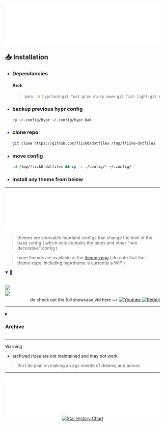 <div align=center>
    <img src="./assets/title.svg">
</div>

## 📥 Installation

- ### Dependancies
    #### Arch
    > ```sh
    > paru -S hyprland-git foot grim slurp swww-git fish light-git swaylock-effects-git swayidle theme.sh sddm
    > ```


- ### backup previous hypr config
    ```sh
    cp ~/.config/hypr ~/.config/hypr.bak
    ```

- ### clone repo
    ```sh
    git clone https://github.com/flick0/dotfiles /tmp/flick0-dotfiles
    ```

- ### move config
    ```sh
    cd /tmp/flick0-dotfiles && cp -r ./config/* ~/.config/
    ```
- ### install any theme from below

<hr>

<div align=center>
    <img align="center" src="./assets/themes.svg">
</div>

> themes are sourcable hyprland configs that change the look of the base config ( which only contains the binds and other "non decorative" config ) 

> more themes are available at the [theme-repo](https://github.com/hyprland-community/theme-repo) ( do note that the theme-repo, including hyprtheme is currently a WIP )

<div>
<details open>
    <summary>🎨</summary>
    <br>
    <br>
    <a href="https://github.com/flick0/dotfiles/tree/hyprland-yorha" align="center">
        <img src="https://raw.githubusercontent.com/flick0/dotfiles/hyprland-yorha/assets/title.svg" height="30px"><br>
        <img src="https://github.com/flick0/dotfiles/assets/77581181/4b94622c-69f4-4f2d-82c4-7032d6e66ca4">
    </a>
    <div align="right">
        do check out the full showcase vid here ~>
        <a href="https://www.youtube.com/watch?v=YRDbhWHF8bY">
            <img alt="Youtube" src="https://img.shields.io/badge/YouTube-%23c2bda6.svg?style=for-the-badge&logo=YouTube&logoColor=48463d">
        </a>
        <a href="https://www.reddit.com/r/unixporn/comments/18zwfhj/hyprland_yorha/">
            <img alt="Reddit" src="https://img.shields.io/badge/Reddit-%23c2bda6.svg?style=for-the-badge&logo=Reddit&logoColor=48463d">
        </a>
</div>
</details>
</div>

<!--###################################################################################################################-->
<hr>
<details>
    <summary><h3>Archive</h3></summary>

[aurora](https://github.com/flick0/dotfiles/tree/aurora)
<div align="center">
 
 ```ocaml
 ❄️ hyprland / aurora / catppuccin ❄️
```

[![aurora](https://github.com/flick0/dotfiles/blob/aurora/assets/pipes.png?raw=true)](https://github.com/flick0/dotfiles/tree/aurora)

<hr>
 
</div>

[dreamy](https://github.com/flick0/dotfiles/tree/dreamy)
<div align="center">
 
```ocaml
 ✨ hyprland / dreamy / catppuccin ✨
```
 
</div>

[![dreamy](https://raw.githubusercontent.com/flick0/dotfiles/dreamy/assets/cava.png)](https://github.com/flick0/dotfiles/tree/dreamy)

<hr>

[cherry-blossom](https://github.com/flick0/dotfiles/tree/cherry-blossom)
<div align="center">
 
```ocaml
 🌸 hyprland / cherry / blossom 🌸
```
 
</div>

[![cherry-blossom](https://raw.githubusercontent.com/flick0/dotfiles/cherry-blossom/assets/workflow.png)](https://github.com/flick0/dotfiles/tree/cherry-blossom)
</details>

<hr>

> [!WARNING]
> - archived rices are not maintained and may not work

> tho I do plan on making an ags rewrite of dreamy and aurora

<hr>
<!--###################################################################################################################-->


<div align=center>
    <img align="center" src="./assets/stars.svg">

<a href="https://star-history.com/#flick0/dotfiles&Date">
  <picture>
    <source media="(prefers-color-scheme: dark)" srcset="https://api.star-history.com/svg?repos=flick0/dotfiles&type=Date&theme=dark" />
    <source media="(prefers-color-scheme: light)" srcset="https://api.star-history.com/svg?repos=flick0/dotfiles&type=Date" />
    <img alt="Star History Chart" src="https://api.star-history.com/svg?repos=flick0/dotfiles&type=Date" />
  </picture>
</a>

    
</div>

                    



